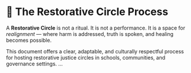 
# 🔁 The Restorative Circle Process

A **Restorative Circle** is not a ritual. It is not a performance. It is a space for *realignment* — where harm is addressed, truth is spoken, and healing becomes possible.

This document offers a clear, adaptable, and culturally respectful process for hosting restorative justice circles in schools, communities, and governance settings.
...
